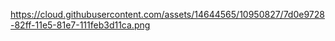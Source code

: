https://cloud.githubusercontent.com/assets/14644565/10950827/7d0e9728-82ff-11e5-81e7-111feb3d11ca.png
